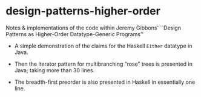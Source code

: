# design-patterns-higher-order
Notes &amp; implementations of the code within Jeremy Gibbons' ``Design Patterns as Higher-Order Datatype-Generic Programs''

+ A simple demonstration of the claims for the Haskell `Either` datatype in Java.

+ Then the iterator pattern for multibranching “rose” trees is presented in Java;
  taking more than 30 lines.

+ The breadth-first preorder is also presented in Haskell in essentially one line.
